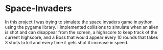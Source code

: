 # Space-Invaders
In this project I was trying to simulate the space invaders game in python using the pygame library.  I implemented collisions to simulate when an alien is shot and can disappear from the screen, a highscore to keep track of the current highscore, and a Boss that would appear every 10 rounds that takes 3 shots to kill and every time it gets shot it increase in speed.
